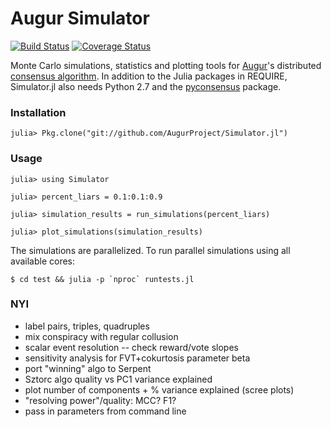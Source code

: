 # Augur Simulator

[![Build Status](https://travis-ci.org/AugurProject/Simulator.jl.svg?branch=master)](https://travis-ci.org/AugurProject/Simulator.jl) [![Coverage Status](https://coveralls.io/repos/AugurProject/Simulator.jl/badge.svg)](https://coveralls.io/r/AugurProject/Simulator.jl)

Monte Carlo simulations, statistics and plotting tools for [Augur](http://www.augur.net)'s distributed [consensus algorithm](http://www.augur.net/blog/a-decentralized-lie-detector).  In addition to the Julia packages in REQUIRE, Simulator.jl also needs Python 2.7 and the [pyconsensus](https://github.com/AugurProject/pyconsensus) package.

### Installation

    julia> Pkg.clone("git://github.com/AugurProject/Simulator.jl")

### Usage

    julia> using Simulator

    julia> percent_liars = 0.1:0.1:0.9

    julia> simulation_results = run_simulations(percent_liars)

    julia> plot_simulations(simulation_results)

The simulations are parallelized.  To run parallel simulations using all available cores:

    $ cd test && julia -p `nproc` runtests.jl

### NYI

- label pairs, triples, quadruples
- mix conspiracy with regular collusion
- scalar event resolution -- check reward/vote slopes
- sensitivity analysis for FVT+cokurtosis parameter beta
- port "winning" algo to Serpent
- Sztorc algo quality vs PC1 variance explained
- plot number of components + % variance explained (scree plots)
- "resolving power"/quality: MCC? F1?
- pass in parameters from command line
